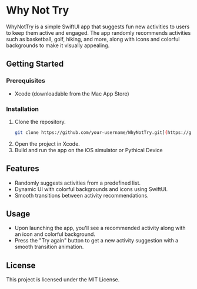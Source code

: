 # Why Not Try

WhyNotTry is a simple SwiftUI app that suggests fun new activities to users to keep them active and engaged. The app randomly recommends activities such as basketball, golf, hiking, and more, along with icons and colorful backgrounds to make it visually appealing.

## Getting Started

### Prerequisites

- Xcode (downloadable from the Mac App Store)

### Installation

1. Clone the repository.
   ```bash
   git clone https://github.com/your-username/WhyNotTry.git](https://github.com/SharifovAkmal/sportsWhyNotTry.git)https://github.com/SharifovAkmal/sportsWhyNotTry.git
2. Open the project in Xcode.
3. Build and run the app on the iOS simulator or Pythical Device


## Features

- Randomly suggests activities from a predefined list.
- Dynamic UI with colorful backgrounds and icons using SwiftUI.
- Smooth transitions between activity recommendations.


## Usage

- Upon launching the app, you'll see a recommended activity along with an icon and colorful background.
- Press the "Try again" button to get a new activity suggestion with a smooth transition animation.


## License

This project is licensed under the MIT License.
